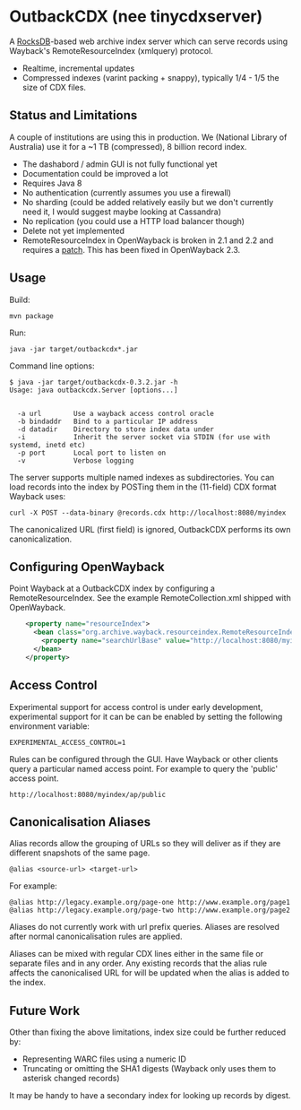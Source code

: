 OutbackCDX (nee tinycdxserver)
==============================

A [RocksDB]-based web archive index server which can serve records using Wayback's
RemoteResourceIndex (xmlquery) protocol.

* Realtime, incremental updates
* Compressed indexes (varint packing + snappy), typically 1/4 - 1/5 the size of CDX files.

Status and Limitations
----------------------

A couple of institutions are using this in production. We (National Library of Australia) use it for a ~1 TB (compressed), 8 billion record index.

* The dashabord / admin GUI is not fully functional yet
* Documentation could be improved a lot
* Requires Java 8
* No authentication (currently assumes you use a firewall)
* No sharding (could be added relatively easily but we don't currently need it, I would suggest maybe looking at Cassandra)
* No replication (you could use a HTTP load balancer though)
* Delete not yet implemented
* RemoteResourceIndex in OpenWayback is broken in 2.1 and 2.2 and requires a [patch]. This has been fixed in OpenWayback 2.3.

[RocksDB]: http://rocksdb.org/
[patch]: https://github.com/iipc/openwayback/pull/239

Usage
-----

Build:

    mvn package

Run:

    java -jar target/outbackcdx*.jar

Command line options:

    $ java -jar target/outbackcdx-0.3.2.jar -h
    Usage: java outbackcdx.Server [options...]
    

      -a url        Use a wayback access control oracle
      -b bindaddr   Bind to a particular IP address
      -d datadir    Directory to store index data under
      -i            Inherit the server socket via STDIN (for use with systemd, inetd etc)
      -p port       Local port to listen on
      -v            Verbose logging

The server supports multiple named indexes as subdirectories.  You can
load records into the index by POSTing them in the (11-field) CDX format Wayback uses:

    curl -X POST --data-binary @records.cdx http://localhost:8080/myindex

The canonicalized URL (first field) is ignored, OutbackCDX performs its own
canonicalization.

Configuring OpenWayback
-----------------------

Point Wayback at a OutbackCDX index by configuring a RemoteResourceIndex. See the example RemoteCollection.xml shipped with OpenWayback.

```xml
    <property name="resourceIndex">
      <bean class="org.archive.wayback.resourceindex.RemoteResourceIndex">
        <property name="searchUrlBase" value="http://localhost:8080/myindex" />
      </bean>
    </property>
```


Access Control
--------------

Experimental support for access control is under early development, experimental support for it can be
can be enabled by setting the following environment variable:

    EXPERIMENTAL_ACCESS_CONTROL=1

Rules can be configured through the GUI. Have Wayback or other clients query a particular named access
point. For example to query the 'public' access point.

    http://localhost:8080/myindex/ap/public

Canonicalisation Aliases
------------------------

Alias records allow the grouping of URLs so they will deliver as if they are different snapshots of the same page.

    @alias <source-url> <target-url>
    
For example:

    @alias http://legacy.example.org/page-one http://www.example.org/page1
    @alias http://legacy.example.org/page-two http://www.example.org/page2

Aliases do not currently work with url prefix queries. Aliases are resolved after normal canonicalisation rules
are applied.

Aliases can be mixed with regular CDX lines either in the same file or separate files and in any order. Any existing records that the alias rule affects the canonicalised URL for will be updated when the alias is added to the index.

Future Work
-----------

Other than fixing the above limitations, index size could be further reduced by:

* Representing WARC files using a numeric ID
* Truncating or omitting the SHA1 digests (Wayback only uses them to asterisk changed records)

It may be handy to have a secondary index for looking up records by digest.
